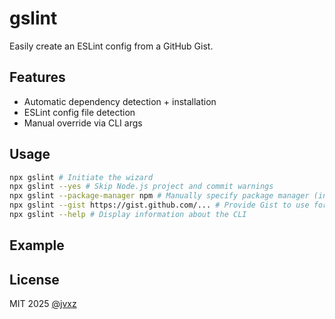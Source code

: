 <h1>gslint</h1>

<p>Easily create an ESLint config from a GitHub Gist.</p>

## Features

- Automatic dependency detection + installation
- ESLint config file detection
- Manual override via CLI args

## Usage

```bash
npx gslint # Initiate the wizard
npx gslint --yes # Skip Node.js project and commit warnings
npx gslint --package-manager npm # Manually specify package manager (in this case, npm)
npx gslint --gist https://gist.github.com/... # Provide Gist to use for the config
npx gslint --help # Display information about the CLI
```

## Example



## License

MIT 2025 [@jvxz](https://github.com/jvxz)
